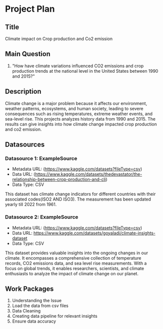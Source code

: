 # Project Plan

## Title
<!-- Give your project a short title. -->
Climate impact on Crop production and Co2 emission

## Main Question

<!-- Think about one main question you want to answer based on the data. -->
1. "How have climate variations influenced CO2 emissions and crop production trends at the national level in the United States between 1990 and 2015?"

## Description

<!-- Describe your data science project in max. 200 words. Consider writing about why and how you attempt it. -->
Climate change is a major problem because it affects our environment, weather patterns, ecosystems, and human society, leading to severe consequences such as rising temperatures, extreme weather events, and sea-level rise.
This projects analyzes history data from 1990 and 2015. The results can give insights into how climate change impacted crop production and co2 emission.

## Datasources

<!-- Describe each datasources you plan to use in a section. Use the prefic "DatasourceX" where X is the id of the datasource. -->

### Datasource 1: ExampleSource
* Metadata URL: (https://www.kaggle.com/datasets?fileType=csv)
* Data URL: (https://www.kaggle.com/datasets/thedevastator/the-relationship-between-crop-production-and-cli)
* Data Type: CSV

This dataset has climate change indicators for different countries with their associated codes(ISO2 AND ISO3). The measurement has been updated yearly till 2022 from 1961.

### Datasource 2: ExampleSource
* Metadata URL: (https://www.kaggle.com/datasets?fileType=csv)
* Data URL: https://www.kaggle.com/datasets/goyaladi/climate-insights-dataset
* Data Type: CSV

This dataset provides valuable insights into the ongoing changes in our climate. It encompasses a comprehensive collection of temperature records, CO2 emissions data, and sea level rise measurements. With a focus on global trends, it enables researchers, scientists, and climate enthusiasts to analyze the impact of climate change on our planet.

## Work Packages

<!-- List of work packages ordered sequentially, each pointing to an issue with more details. -->

1. Understanding the Issue 
2. Load the data from csv files
3. Data Cleaning
4. Creating data pipeline for relevant insights
5. Ensure data accuracy
   
[i1]: https://github.com/jvalue/made-template/issues/1
